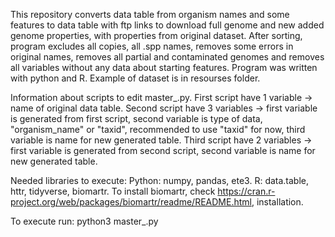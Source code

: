 This repository converts data table from organism names and some features to data table with ftp links to download full genome and new added genome properties, with properties from original dataset.
After sorting, program excludes all copies, all .spp names, removes some errors in original names, removes all partial and contaminated genomes and removes all variables without any data about starting features.
Program was written with python and R. Example of dataset is in resourses folder. 

Information about scripts to edit master_.py.
First script have 1 variable -> name of original data table.
Second script have 3 variables -> first variable is generated from first script, second variable is type of data, "organism_name" or "taxid", recommended to use "taxid" for now, third variable is name for new generated table.
Third script have 2 variables -> first variable is generated from second script, second variable is name for new generated table.

Needed libraries to execute:
Python: numpy, pandas, ete3.
R: data.table, httr, tidyverse, biomartr.
To install biomartr, check https://cran.r-project.org/web/packages/biomartr/readme/README.html, installation.

To execute run: python3 master_.py
